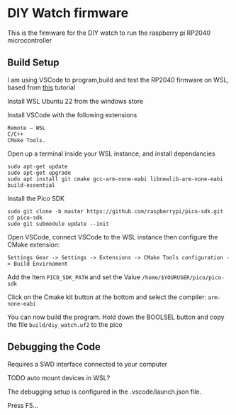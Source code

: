 # DIY Watch firmware

This is the firmware for the DIY watch to run the raspberry pi RP2040 microcontroller

## Build Setup

I am using VSCode to program,build and test the RP2040 firmware on WSL, based from [this](https://paulbupejr.com/raspberry-pi-pico-windows-development/) tutorial

Install WSL Ubuntu 22 from the windows store

Install VSCode with the following extensions
```
Remote – WSL
C/C++
CMake Tools. 
```

Open up a terminal inside your WSL instance, and install dependancies
```
sudo apt-get update
sudo apt-get upgrade
sudo apt install git cmake gcc-arm-none-eabi libnewlib-arm-none-eabi build-essential
```

Install the Pico SDK

```
sudo git clone -b master https://github.com/raspberrypi/pico-sdk.git
cd pico-sdk
sudo git submodule update --init
```

Open VSCode, connect VSCode to the WSL instance then configure the CMake extension:
```
Settings Gear -> Settings -> Extensions -> CMake Tools configuration -> Build Envirnoment
```
Add the Item `PICO_SDK_PATH` and set the Value `/home/$YOURUSER/pico/pico-sdk`

Click on the Cmake kit button at the bottom and select the compiler: `arm-none-eabi`

You can now build the program. Hold down the BOOLSEL button and copy the file `build/diy_watch.uf2` to the pico

## Debugging the Code

Requires a SWD interface connected to your computer

TODO auto mount devices in WSL?

The debugging setup is configured in the .vscode/launch.json file.

Press F5...